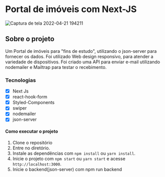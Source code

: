 # Portal de imóveis com Next-JS

![Captura de tela 2022-04-21 194211](https://user-images.githubusercontent.com/62665590/164563158-8a781b41-8e58-49a4-9d08-f32bfd160698.png)

## Sobre o projeto

Um Portal de imóveis para "fins de estudo", utilizando o json-server para fornecer os dados. Foi utilizado Web design responsivo,
para atender a variedade de dispositivos.
Foi criado uma API para enviar e-mail utilizando nodemailer e Mailtrap para testar o recebimento.


### Tecnologias

- [x] Next Js
- [x] react-hook-form
- [x] Styled-Components
- [x] swiper
- [x] nodemailer
- [x] json-server

#### Como executar o projeto

1. Clone o repositório 
2. Entre no diretório.
3. Instale as dependências com `npm install` ou `yarn install`.
4. Inicie o projeto com `npm start` ou `yarn start` e acesse `http://localhost:3000`.
5. Inicie o backend(json-server) com npm run backend